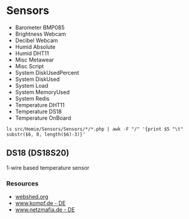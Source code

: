 # Sensors

 - Barometer	BMP085
 - Brightness	Webcam
 - Decibel	Webcam
 - Humid	Absolute
 - Humid	DHT11
 - Misc	Metawear
 - Misc	Script
 - System	DiskUsedPercent
 - System	DiskUsed
 - System	Load
 - System	MemoryUsed
 - System	Redis
 - Temperature	DHT11
 - Temperature	DS18
 - Temperature	OnBoard

```
ls src/Homie/Sensors/Sensors/*/*.php | awk -F "/" '{print $5 "\t" substr($6, 0, length($6)-3)}'
```

## DS18 (DS18S20)
1-wire based temperature sensor

### Resources
- [webshed.org](http://webshed.org/wiki/RaspberryPI_DS1820)
- [www.kompf.de - DE](https://www.kompf.de/weather/pionewiremini.html)
- [www.netzmafia.de - DE](http://www.netzmafia.de/skripten/hardware/RasPi/Projekt-Onewire/index.html)
